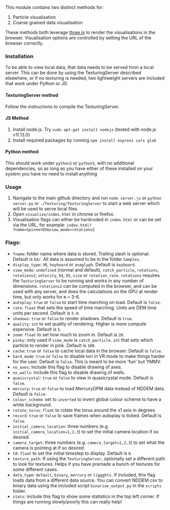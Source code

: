 This module contains two distinct methods for:

1. Particle visualisation
2. Coarse grained data visualisation

These methods both leverage [three.js](https://threejs.org/) to render the visualisations in the browser. Visualisation options are controlled by setting the URL of the browser correctly.

### Installation
To be able to view local data, that data needs to be served from a local server. This can be done by using the TexturingServer described elsewhere, or if no texturing is needed, two lightweight servers are included that work under Python or JS:

#### TexturingServer method
Follow the instructions to compile the TexturingServer.
#### JS Method
1. Install node.js. Try `sudo apt-get install nodejs` (tested with node.js v11.13.0)
2. Install required packages by running `npm install express cors glob`
#### Python method
This should work under `python2` or `python3`, with no additional dependencies, so as long as you have either of these installed on your system you have no need to install anything

### Usage
1. Navigate to the main github directory and run `node server.js` or `python server.py` or `./Texturing/TexturingServer` to start a web server which will be used to serve local files.
2. Open `visualise/index.html` in chrome or firefox.
3. Visualisation flags can either be hardcoded in `index.html` or can be set via the URL, for example: `index.html?fname=SpinnerD5&view_mode=rotations2`

### Flags:
- `fname`: folder name where data is stored. Trailing slash is optional. Default is `D4/`. All data is assumed to be in the folder `Samples`.
- `display_type`: `VR`, `keyboard` or `anaglyph`. Default is `keyboard`.
- `view_mode`: `undefined` (normal and default), `catch_particle`, `rotations`, `rotations2`, `velocity`, `D4`, `D5`, `size` or `rotation_rate`. `rotations` requires the `TexturingServer` to be running and works in any number of dimensions. `rotations2` can be computed in the browser, and can be used with any server, and does the calculations on the GPU at render time, but only works for `N` = 3-6.
- `autoplay`: `true` or `false` to start time marching on load. Default is `false`.
- `rate`: `float` that sets the speed of time marching. Units are DEM time units per second. Default is `5.0`.
- `shadows`: `true` or `false` to render shadows. Default is `true`.
- `quality`: `int` to set quality of rendering. Higher is more compute expensive. Default is `5`.
- `zoom`: `float` to set how much to zoom in. Default is `20`.
- `pinky`: only used if `view_mode` is `catch_particle`. `int` that sets which particle to render in pink. Default is `100`.
- `cache`: `true` or `false` to cache local data in the browser. Default is `false`.
- `hard_mode`: `true` or `false` to disable tori in VR mode to make things harder for the user. Default is `false`. This is meant to be more 'fun' but YMMV.
- `no_axes`: include this flag to disable drawing of axes.
- `no_walls`: include this flag to disable drawing of walls.
- `quasicrystal`: `true` or `false` to view in quasicrystal mode. Default is `false`.
- `mercury`: `true` or `false` to load MercuryDPM data instead of NDDEM data. Default is `false`.
- `colour_scheme`: set to `inverted` to invert global colour scheme to have a white background.
- `rotate_torus`: `float` to rotate the torus around the x1 axis in degrees
- `record`: `true` or `false` to save frames when autoplay is ticked. Default is `false`.
- `initial_camera_location`: three numbers (e.g. `initial_camera_location=1,2,3`) to set the initial camera location if so desired.
- `camera_target`: three numbers (e.g. `camera_target=1,2,3`) to set what the camera is pointing at if so desired.
- `t0`: `float` to set the initial timestep to display. Default is `0`.
- `texture_path`: If using the `TexturingServer`, optionally set a different path to look for textures. Helps if you have premade a bunch of textures for some different cases.
- `data_type`: `default`, `binary`, `mercury` or `liggghts`. If included, this flag loads data from a different data source. You can convert NDDEM csv to binary data using the included script `binarise_output.py` in the `scripts` folder.
- `stats`: include this flag to show some statistics in the top left corner. If things are running slowly/poorly this can really help!
